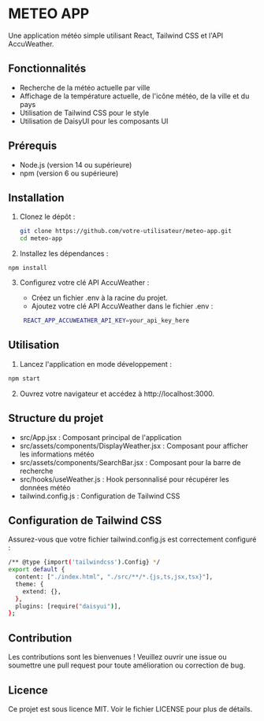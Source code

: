 # METEO APP

Une application météo simple utilisant React, Tailwind CSS et l'API AccuWeather.

## Fonctionnalités

- Recherche de la météo actuelle par ville
- Affichage de la température actuelle, de l'icône météo, de la ville et du pays
- Utilisation de Tailwind CSS pour le style
- Utilisation de DaisyUI pour les composants UI

## Prérequis

- Node.js (version 14 ou supérieure)
- npm (version 6 ou supérieure)

## Installation

1. Clonez le dépôt :

   ```bash
   git clone https://github.com/votre-utilisateur/meteo-app.git
   cd meteo-app
   ```

2. Installez les dépendances :

```
npm install
```

3. Configurez votre clé API AccuWeather :

   - Créez un fichier .env à la racine du projet.
   - Ajoutez votre clé API AccuWeather dans le fichier .env :

   ```bash
    REACT_APP_ACCUWEATHER_API_KEY=your_api_key_here
   ```

## Utilisation

1. Lancez l'application en mode développement :

```bash
npm start
```

2. Ouvrez votre navigateur et accédez à http://localhost:3000.

## Structure du projet

- src/App.jsx : Composant principal de l'application
- src/assets/components/DisplayWeather.jsx : Composant pour afficher les informations météo
- src/assets/components/SearchBar.jsx : Composant pour la barre de recherche
- src/hooks/useWeather.js : Hook personnalisé pour récupérer les données météo
- tailwind.config.js : Configuration de Tailwind CSS

## Configuration de Tailwind CSS

Assurez-vous que votre fichier tailwind.config.js est correctement configuré :

```bash
/** @type {import('tailwindcss').Config} */
export default {
  content: ["./index.html", "./src/**/*.{js,ts,jsx,tsx}"],
  theme: {
    extend: {},
  },
  plugins: [require("daisyui")],
};
```

## Contribution

Les contributions sont les bienvenues ! Veuillez ouvrir une issue ou soumettre une pull request pour toute amélioration ou correction de bug.

## Licence

Ce projet est sous licence MIT. Voir le fichier LICENSE pour plus de détails.
